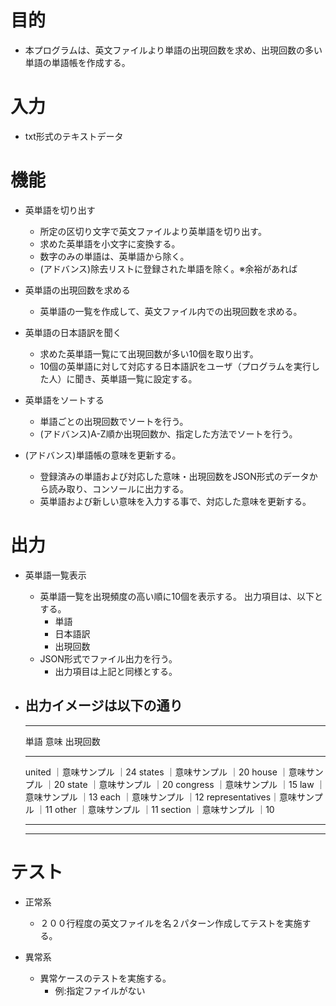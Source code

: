 # 目的
* 本プログラムは、英文ファイルより単語の出現回数を求め、出現回数の多い単語の単語帳を作成する。

# 入力
* txt形式のテキストデータ

# 機能
* 英単語を切り出す
  * 所定の区切り文字で英文ファイルより英単語を切り出す。
  * 求めた英単語を小文字に変換する。
  * 数字のみの単語は、英単語から除く。
  * (アドバンス)除去リストに登録された単語を除く。※余裕があれば

* 英単語の出現回数を求める
  * 英単語の一覧を作成して、英文ファイル内での出現回数を求める。

* 英単語の日本語訳を聞く
  * 求めた英単語一覧にて出現回数が多い10個を取り出す。
  * 10個の英単語に対して対応する日本語訳をユーザ（プログラムを実行した人）に聞き、英単語一覧に設定する。

* 英単語をソートする
  * 単語ごとの出現回数でソートを行う。
  * (アドバンス)A-Z順か出現回数か、指定した方法でソートを行う。

* (アドバンス)単語帳の意味を更新する。
  * 登録済みの単語および対応した意味・出現回数をJSON形式のデータから読み取り、コンソールに出力する。
  * 英単語および新しい意味を入力する事で、対応した意味を更新する。

# 出力
* 英単語一覧表示
  * 英単語一覧を出現頻度の高い順に10個を表示する。
    出力項目は、以下とする。
    * 単語
    * 日本語訳
    * 出現回数
  * JSON形式でファイル出力を行う。
    * 出力項目は上記と同様とする。

* 出力イメージは以下の通り
  ---
  *******************************************
  単語             意味            出現回数
  *******************************************
  united         ｜意味サンプル  ｜24
  states         ｜意味サンプル  ｜20
  house          ｜意味サンプル  ｜20
  state          ｜意味サンプル  ｜20
  congress       ｜意味サンプル  ｜15
  law            ｜意味サンプル  ｜13
  each           ｜意味サンプル  ｜12
  representatives｜意味サンプル  ｜11
  other          ｜意味サンプル  ｜11
  section        ｜意味サンプル  ｜10
  *******************************************
  ---

# テスト
* 正常系
  * ２００行程度の英文ファイルを名２パターン作成してテストを実施する。

* 異常系
  * 異常ケースのテストを実施する。
    * 例:指定ファイルがない
